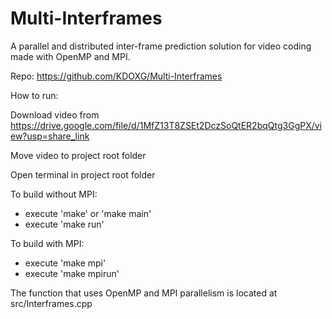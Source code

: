 # Multi-Interframes
A parallel and distributed inter-frame prediction solution for video coding made with OpenMP and MPI.

Repo: https://github.com/KDOXG/Multi-Interframes

How to run:

Download video from https://drive.google.com/file/d/1MfZ13T8ZSEt2DczSoQtER2bqQtg3GgPX/view?usp=share_link

Move video to project root folder

Open terminal in project root folder

To build without MPI:
* execute 'make' or 'make main'
* execute 'make run'

To build with MPI:
* execute 'make mpi'
* execute 'make mpirun'

The function that uses OpenMP and MPI parallelism is located at src/Interframes.cpp 
